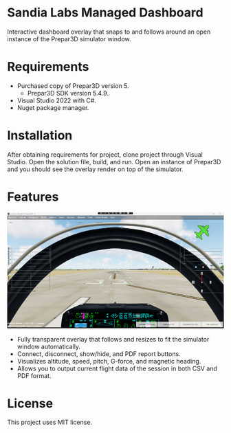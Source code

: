 # Sandia Labs Managed Dashboard

Interactive dashboard overlay that snaps to and follows around an open instance
of the Prepar3D simulator window.

# Requirements

- Purchased copy of Prepar3D version 5.
    - Prepar3D SDK version 5.4.9.
- Visual Studio 2022 with C#.
- Nuget package manager.

# Installation

After obtaining requirements for project, clone project through Visual Studio.
Open the solution file, build, and run. Open an instance of Prepar3D and you
should see the overlay render on top of the simulator.

# Features

![final product](docs/final_product.png)

- Fully transparent overlay that follows and resizes to fit the simulator window
  automatically.
- Connect, disconnect, show/hide, and PDF report buttons.
- Visualizes altitude, speed, pitch, G-force, and magnetic heading.
- Allows you to output current flight data of the session in both CSV and PDF
  format.

# License

This project uses MIT license.
